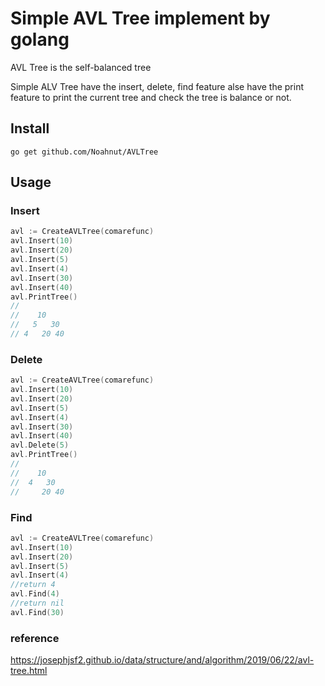 # Simple AVL Tree implement by golang
AVL Tree is the self-balanced tree  

Simple ALV Tree have the insert, delete, find feature
alse have the print feature to print the current tree
and check the tree is balance or not.

## Install
```
go get github.com/Noahnut/AVLTree
```
## Usage
### Insert
```go
avl := CreateAVLTree(comarefunc)
avl.Insert(10)
avl.Insert(20)
avl.Insert(5)
avl.Insert(4)
avl.Insert(30)
avl.Insert(40)
avl.PrintTree()
//
//    10       
//   5   30   
// 4   20 40 
```
### Delete
```go
avl := CreateAVLTree(comarefunc)
avl.Insert(10)
avl.Insert(20)
avl.Insert(5)
avl.Insert(4)
avl.Insert(30)
avl.Insert(40)
avl.Delete(5)
avl.PrintTree()
//
//    10       
//  4   30   
//     20 40
```
### Find
```go
avl := CreateAVLTree(comarefunc)
avl.Insert(10)
avl.Insert(20)
avl.Insert(5)
avl.Insert(4)
//return 4
avl.Find(4)
//return nil
avl.Find(30)
```

### reference
https://josephjsf2.github.io/data/structure/and/algorithm/2019/06/22/avl-tree.html
